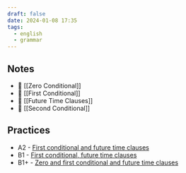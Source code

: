 ```yaml
---
draft: false
date: 2024-01-08 17:35
tags:
  - english
  - grammar
---
```

## Notes
- 📝 [[Zero Conditional]]
- 📝 [[First Conditional]]
- 📝 [[Future Time Clauses]]
- 📝 [[Second Conditional]]
## Practices
- A2 - [First conditional and future time clauses](https://test-english.com/grammar-points/a2/first-conditional-future-time-clauses/)  
- B1 - [First conditional, future time clauses](https://test-english.com/grammar-points/b1/first-conditional-future-time-clauses/)  
- B1+ - [Zero and first conditional and future time clauses](https://test-english.com/grammar-points/b1-b2/zero-first-conditional-future-time-clauses/)
